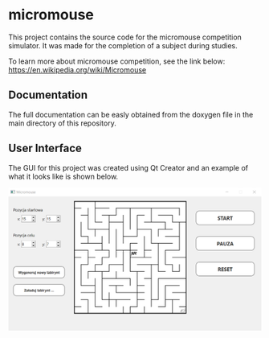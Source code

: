 # micromouse

This project contains the source code for the micromouse competition simulator. It was made for the completion of a subject during studies.

To learn more about micromouse competition, see the link below:
<https://en.wikipedia.org/wiki/Micromouse>

## Documentation

The full documentation can be easly obtained from the doxygen file in the main directory of this repository.

## User Interface

The GUI for this project was created using Qt Creator and an example of what it looks like is shown below.

![Something is no yes :(](./img/window-screen.png "Example view")
